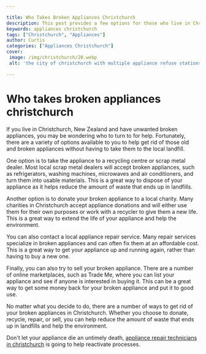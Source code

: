 ```yaml
---

title: Who Takes Broken Appliances Christchurch
description: This post provides a few options for those who live in Christchurch, New Zealand and have broken appliances they need to get rid of.
keywords: appliances christchurch
tags: ["Christchurch", "Appliances"]
author: Curtis
categories: ["Appliances Christchurch"]
cover: 
 image: /img/christchurch/20.webp
 alt: 'the city of christchurch with multiple appliance refuse stations '

---
```


# Who takes broken appliances christchurch

If you live in Christchurch, New Zealand and have unwanted broken appliances, you may be wondering who to turn to for help. Fortunately, there are a variety of options available to you to help get rid of those old and broken appliances without having to take them to the local landfill. 

One option is to take the appliance to a recycling centre or scrap metal dealer. Most local scrap metal dealers will accept broken appliances, such as refrigerators, washing machines, microwaves and air conditioners, and turn them into usable materials. This is a great way to dispose of your appliance as it helps reduce the amount of waste that ends up in landfills. 

Another option is to donate your broken appliance to a local charity. Many charities in Christchurch accept appliance donations and will either use them for their own purposes or work with a recycler to give them a new life. This is a great way to extend the life of your appliance and help the environment. 

You can also contact a local appliance repair service. Many repair services specialize in broken appliances and can often fix them at an affordable cost. This is a great way to get your appliance up and running again, rather than having to buy a new one. 

Finally, you can also try to sell your broken appliance. There are a number of online marketplaces, such as Trade Me, where you can list your appliance and see if anyone is interested in buying it. This can be a great way to get some money back for your broken appliance and put it to good use. 

No matter what you decide to do, there are a number of ways to get rid of your broken appliances in Christchurch. Whether you choose to donate, recycle, repair, or sell, you can help reduce the amount of waste that ends up in landfills and help the environment.

Don't let your appliance die an untimely death, <a href="/pages/appliance-repair-technicians/new-zealand/christchurch/">appliance repair technicians in christchurch</a> is going to help reactivate processes.